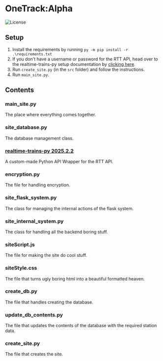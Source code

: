 # OneTrack:Alpha

![License](https://img.shields.io/github/license/anonymous44401/OneTrack)

## Setup

1. Install the requirements by running `py -m pip install -r .\requirements.txt`
2. If you don't have a username or password for the RTT API, head over to the realtime-trains-py setup documentation by [clicking here](https://github.com/realtime-trains-lang/realtime-trains-py/wiki/Setup#i-dont-have-a-username-or-password).
3. Run `create_site.py` (in the `src` folder) and follow the instructions. 
4. Run `main_site.py`.

## Contents

### main_site.py 
The place where everything comes together.

### site_database.py
The database management class.

### [realtime-trains-py 2025.2.2](https://github.com/realtime-trains-lang/realtime-trains-py/tree/v2025.2.2)
A custom-made Python API Wrapper for the RTT API.

### encryption.py
The file for handling encryption.

### site_flask_system.py
The class for managing the internal actions of the flask system.

### site_internal_system.py
The class for handling all the backend boring stuff.

### siteScript.js
The file for making the site do cool stuff.

### siteStyle.css
The file that turns ugly boring html into a beautiful formatted heaven.

### create_db.py
The file that handles creating the database.

### update_db_contents.py
The file that updates the contents of the database with the required station data.

### create_site.py
The file that creates the site.
